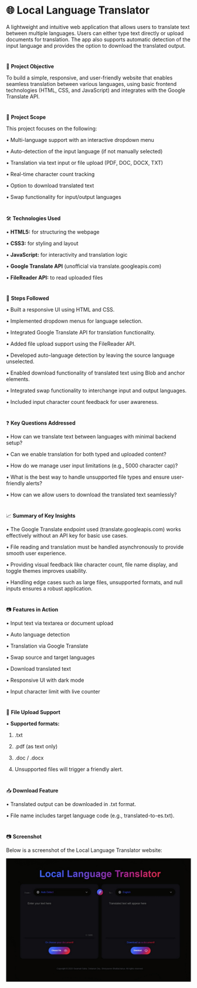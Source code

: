 # 🌐 Local Language Translator

A lightweight and intuitive web application that allows users to translate text between multiple languages. Users can either type text directly or upload documents for translation. The app also supports automatic detection of the input language and provides the option to download the translated output.

#
🚀 __Project Objective__

To build a simple, responsive, and user-friendly website that enables seamless translation between various languages, using basic frontend technologies (HTML, CSS, and JavaScript) and integrates with the Google Translate API.

#
📌 __Project Scope__

This project focuses on the following:

• Multi-language support with an interactive dropdown menu

• Auto-detection of the input language (if not manually selected)

• Translation via text input or file upload (PDF, DOC, DOCX, TXT)

• Real-time character count tracking

• Option to download translated text

• Swap functionality for input/output languages

#
🛠️ __Technologies Used__

• __HTML5:__ for structuring the webpage

• __CSS3:__ for styling and layout

• __JavaScript:__ for interactivity and translation logic

• __Google Translate API__ (unofficial via translate.googleapis.com)

• __FileReader API:__ to read uploaded files

#
🔁 __Steps Followed__

• Built a responsive UI using HTML and CSS.

• Implemented dropdown menus for language selection.

• Integrated Google Translate API for translation functionality.

• Added file upload support using the FileReader API.

• Developed auto-language detection by leaving the source language unselected.

• Enabled download functionality of translated text using Blob and anchor elements.

• Integrated swap functionality to interchange input and output languages.

• Included input character count feedback for user awareness.

#
❓ __Key Questions Addressed__

• How can we translate text between languages with minimal backend setup?

• Can we enable translation for both typed and uploaded content?

• How do we manage user input limitations (e.g., 5000 character cap)?

• What is the best way to handle unsupported file types and ensure user-friendly alerts?

• How can we allow users to download the translated text seamlessly?

#
📈 __Summary of Key Insights__

• The Google Translate endpoint used (translate.googleapis.com) works effectively without an API key for basic use cases.

• File reading and translation must be handled asynchronously to provide smooth user experience.

• Providing visual feedback like character count, file name display, and toggle themes improves usability.

• Handling edge cases such as large files, unsupported formats, and null inputs ensures a robust application.

#
📷 __Features in Action__

• Input text via textarea or document upload

• Auto language detection

• Translation via Google Translate

• Swap source and target languages

• Download translated text

• Responsive UI with dark mode

• Input character limit with live counter

#
📂 __File Upload Support__

• __Supported formats:__

1. .txt

2. .pdf (as text only)

3. .doc / .docx

4. Unsupported files will trigger a friendly alert.

#
📥 __Download Feature__

• Translated output can be downloaded in .txt format.

• File name includes target language code (e.g., translated-to-es.txt).

#
📷 __Screenshot__

Below is a screenshot of the Local Language Translator website:

![Screenshot of the website](https://github.com/Swarnali-Saha/Local_Language_Translator/blob/main/translator.png)
